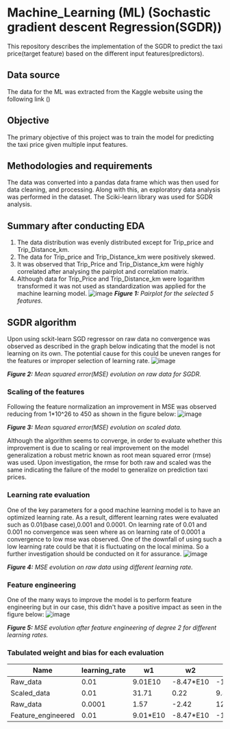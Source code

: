 # Machine_Learning (ML) (Sochastic gradient descent Regression(SGDR))
This repository describes the implementation of the SGDR to predict the taxi price(target feature) based on the different input features(predictors).
## Data source
The data for the ML was extracted from the Kaggle website using the following link ()
## Objective
The primary objective of this project was to train the model for predicting the taxi price given multiple input features.
## Methodologies and requirements
The data was converted into a pandas data frame which was then used for data cleaning, and processing. Along with this, an exploratory data analysis was performed in the dataset. The Sciki-learn library was used for SGDR analysis.
## Summary after conducting EDA
1. The data distribution was evenly distributed except for Trip_price and Trip_Distance_km.
2. The data for Trip_price and Trip_Distance_km were positively skewed.
3. It was observed that Trip_Price and Trip_Distance_km were highly correlated after analysing the pairplot and correlation matrix.
4. Although data for Trip_Price and Trip_Distance_km were logarithm transformed it was not used as standardization was applied for the machine learning model.
 ![image](https://github.com/user-attachments/assets/77a0449a-2688-4f8b-8075-6b83fd5a4fc9)
_**Figure 1:** Pairplot for the selected 5 features._
## SGDR algorithm
Upon using sckit-learn SGD regressor on raw data no convergence was observed as described in the graph below indicating that the model is not learning on its own. The potential cause for this could be uneven ranges for the features or improper selection of learning rate.
![image](https://github.com/user-attachments/assets/2b0cefcc-e767-493b-9c53-f4165ae9e23d)

_**Figure 2:** Mean squared error(MSE) evolution on raw data for SGDR._

### Scaling of the features
 Following the feature normalization an improvement in MSE was observed reducing from 1*10^26 to 450 as shown in the figure below:
 ![image](https://github.com/user-attachments/assets/0ce8e5f9-f01b-4e40-a89f-388a547dfd32)
 
_**Figure 3:** Mean squared error(MSE) evolution on scaled data._

Although the algorithm seems to converge, in order to evaluate whether this improvement is due to scaling or real improvement on the model generalization a  robust metric known as root mean squared error (rmse) was used. Upon investigation, the rmse for both raw and scaled was the same indicating the failure of the model to generalize on prediction taxi prices.

### Learning rate evaluation
One of the key parameters for a good machine learning model is to have an optimized learning rate. As a result, different learning rates were evaluated such as 0.01(base case),0.001 and 0.0001. On learning rate of 0.01 and 0.001 no convergence was seen where as on learning rate of 0.0001 a convergence to low mse was observed. One of the downfall of using such a low learning rate could be that it is fluctuating on the local minima. So a further investigation should be conducted on it for assurance.
![image](https://github.com/user-attachments/assets/ddb0f47e-d852-42ae-aaad-df4233f25297)

_**Figure 4:** MSE evolution on raw data using different learning rate._

### Feature engineering
One of the many ways to improve the model is to perform feature engineering but in our case, this didn't have a positive impact as seen in the figure below:
![image](https://github.com/user-attachments/assets/e0530794-a9c5-4894-b4ad-5d4f8c785505)

_**Figure 5:** MSE evolution after feature engineering of degree 2 for different learning rates._

### Tabulated weight and bias for each evaluation
|Name|learning_rate|w1|w2|w3|w4|w5|b|
|----|-------------|----|----|----|----|----|----|
|Raw_data|0.01|9.01E10|-8.47*E10|-1.21*E11|-1.45*E11|8.49*E8|-6.52*E10|
|Scaled_data|0.01|31.71|0.22|9.84|5.52|8.2|56.95|
|Raw_data|0.0001|1.57|-2.42|12.65|2.76|0.27|-10.43|
|Feature_engineered|0.01|9.01*E10|-8.47*E10|-1.21*E11|-1.45*E11|8.49*E8|-6.52*E10|




